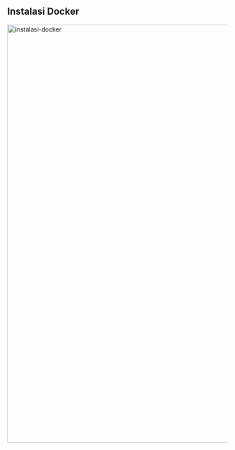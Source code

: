 ## Instalasi Docker

<img width="954" alt="instalasi-docker" src="https://user-images.githubusercontent.com/81552476/169045482-ec33dde3-e9d3-4d0f-9d65-0f21d3a6afbf.png">
